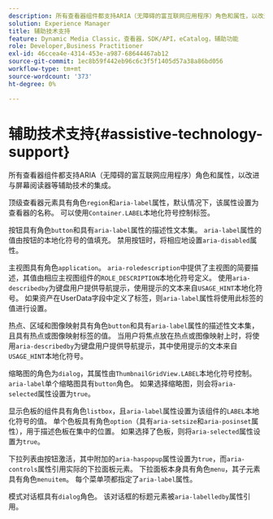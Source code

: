 ```yaml
---
description: 所有查看器组件都支持ARIA（无障碍的富互联网应用程序）角色和属性，以改进与屏幕阅读器等辅助技术的集成。
solution: Experience Manager
title: 辅助技术支持
feature: Dynamic Media Classic，查看器，SDK/API，eCatalog，辅助功能
role: Developer,Business Practitioner
exl-id: 46ccea4e-4314-453e-a987-68644467ab12
source-git-commit: 1ec8b59f442eb96c6c3f5f1405d57a38a86bd056
workflow-type: tm+mt
source-wordcount: '373'
ht-degree: 0%

---
```


# 辅助技术支持{#assistive-technology-support}

所有查看器组件都支持ARIA（无障碍的富互联网应用程序）角色和属性，以改进与屏幕阅读器等辅助技术的集成。

顶级查看器元素具有角色`region`和`aria-label`属性，默认情况下，该属性设置为查看器的名称。 可以使用`Container.LABEL`本地化符号控制标签。

按钮具有角色`button`和具有`aria-label`属性的描述性文本集。 `aria-label`属性的值由按钮的本地化符号的值填充。 禁用按钮时，将相应地设置`aria-disabled`属性。

主视图具有角色`application`。 `aria-roledescription`中提供了主视图的简要描述，其值由相应主视图组件的`ROLE_DESCRIPTION`本地化符号定义。 使用`aria-describedby`为键盘用户提供导航提示，使用提示的文本来自`USAGE_HINT`本地化符号。 如果资产在UserData字段中定义了标签，则`aria-label`属性将使用此标签的值进行设置。

热点、区域和图像映射具有角色`button`和具有`aria-label`属性的描述性文本集，且具有热点或图像映射标签的值。 当用户将焦点放在热点或图像映射上时，将使用`aria-describedby`为键盘用户提供导航提示，其中使用提示的文本来自`USAGE_HINT`本地化符号。

缩略图的角色为`dialog`，其属性由`ThumbnailGridView.LABEL`本地化符号控制。 `aria-label`单个缩略图具有`button`角色。 如果选择缩略图，则会将`aria-selected`属性设置为`true`。

显示色板的组件具有角色`listbox`，且`aria-label`属性设置为该组件的`LABEL`本地化符号的值。 单个色板具有角色`option`（具有`aria-setsize`和`aria-posinset`属性），用于描述色板在集中的位置。 如果选择了色板，则将`aria-selected`属性设置为`true`。

下拉列表由按钮激活，其中附加的`aria-haspopup`属性设置为`true`，而`aria-controls`属性引用实际的下拉面板元素。 下拉面板本身具有角色`menu`，其子元素具有角色`menuitem`。 每个菜单项都指定了`aria-label`属性。

模式对话框具有`dialog`角色。 该对话框的标题元素被`aria-labelledby`属性引用。
